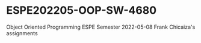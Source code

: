 # ESPE202205-OOP-SW-4680
Object Oriented Programming ESPE Semester 2022-05-08
Frank Chicaiza's assignments
